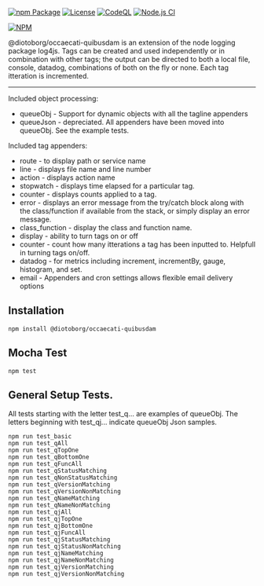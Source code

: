 [![npm Package](https://img.shields.io/npm/v/@diotoborg/occaecati-quibusdam.svg)](https://www.npmjs.org/package/@diotoborg/occaecati-quibusdam)
[![License](https://img.shields.io/npm/l/@diotoborg/occaecati-quibusdam.svg)](https://github.com/diotoborg/occaecati-quibusdam/blob/master/LICENSE)
[![CodeQL](https://github.com/diotoborg/occaecati-quibusdam/actions/workflows/actions.yml/badge.svg)](https://github.com/diotoborg/occaecati-quibusdam/actions/workflows/actions.yml)
[![Node.js CI](https://github.com/diotoborg/occaecati-quibusdam/actions/workflows/node.js.yml/badge.svg)](https://github.com/diotoborg/occaecati-quibusdam/actions/workflows/node.js.yml)

[![NPM](https://nodei.co/npm/@diotoborg/occaecati-quibusdam.png?downloads=true&downloadRank=true&stars=true)](https://nodei.co/npm/@diotoborg/occaecati-quibusdam/)


@diotoborg/occaecati-quibusdam is an extension of the node logging package log4js. Tags can be created and used independently or in combination with other tags; the output can be directed to both a local file, console, datadog, combinations of both on the fly or none. Each tag itteration is incremented.

---------

Included object processing:

* queueObj - Support for dynamic objects with all the tagline appenders 
* queueJson - depreciated. All appenders have been moved into queueObj. See the example tests.

Included tag appenders:

* route - to display path or service name
* line - displays file name and line number
* action - displays action name
* stopwatch - displays time elapsed for a particular tag.
* counter - displays counts applied to a tag.
* error - displays an error message from the try/catch block along with the class/function if available from the stack, or simply display an error message.
* class_function - display the class and function name.
* display - ability to turn tags on or off
* counter - count how many itterations a tag has been inputted to. Helpfull in turning tags on/off.
* datadog - for metrics including increment, incrementBy, gauge, histogram, and set.
* email - Appenders and cron settings allows flexible email delivery options

Installation
---------
```
npm install @diotoborg/occaecati-quibusdam
```

Mocha Test
---------
```
npm test
```

General Setup Tests. 
---------
All tests starting with the letter test_q... are examples of queueObj. The letters beginning with test_qj... indicate queueObj Json samples.
```
npm run test_basic
npm run test_qAll    
npm run test_qTopOne
npm run test_qBottomOne
npm run test_qFuncAll
npm run test_qStatusMatching
npm run test_qNonStatusMatching
npm run test_qVersionMatching
npm run test_qVersionNonMatching
npm run test_qNameMatching
npm run test_qNameNonMatching
npm run test_qjAll
npm run test_qjTopOne
npm run test_qjBottomOne
npm run test_qjFuncAll
npm run test_qjStatusMatching
npm run test_qjStatusNonMatching
npm run test_qjNameMatching
npm run test_qjNameNonMatching
npm run test_qjVersionMatching
npm run test_qjVersionNonMatching

```
